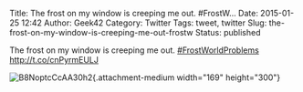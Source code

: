Title: The frost on my window is creeping me out. #FrostW...
Date: 2015-01-25 12:42
Author: Geek42
Category: Twitter
Tags: tweet, twitter
Slug: the-frost-on-my-window-is-creeping-me-out-frostw
Status: published

The frost on my window is creeping me out.
[\#FrostWorldProblems](http://twitter.com/search?q=%23FrostWorldProblems)
http://t.co/cnPyrmEULJ

![B8NoptcCcAA30h2](http://jaredyoung.ca/wp-content/uploads/2015/01/B8NoptcCcAA30h2-169x300.jpg){.attachment-medium
width="169" height="300"}
